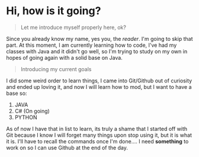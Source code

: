 # Hi, how is it going?

>  Let me introduce myself properly here, ok?

Since you already know my name, yes you, the *reader*. I'm going to skip that part.
At this moment, I am currently learning how to code, I've had my classes with Java and it didn't go well, so I'm trying to study on my own in hopes of going again with a solid base on Java.

>  Introducing my current goals

I did some weird order to learn things, I came into Git/Github out of curiosity and ended up loving it, and now I will learn how to mod, but I want to have a base so:
1. JAVA
2. C# (On going)
3. PYTHON

As of now I have that in list to learn, its truly a shame that I started off with Git because I know I will forget many things upon stop using it, but it is what it is. I'll have to recall the commands once I'm done.... I need **something** to work on so I can use Github at the end of the day.

<!--
**Noxiffow/Noxiffow** is a ✨ _special_ ✨ repository because its `README.md` (this file) appears on your GitHub profile.

Here are some ideas to get you started:

- 🔭 I’m currently working on ...
- 🌱 I’m currently learning ...
- 👯 I’m looking to collaborate on ...
- 🤔 I’m looking for help with ...
- 💬 Ask me about ...
- 📫 How to reach me: ...
- 😄 Pronouns: ...
- ⚡ Fun fact: ...
-->
